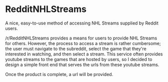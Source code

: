 # RedditNHLStreams
A nice, easy-to-use method of accessing NHL Streams supplied by Reddit users.

/r/RedditNHLStreams provides a means for users to provide NHL Streams for others.
However, the process to access a stream is rather cumbersome; the user must navigate
to the subreddit, select the game that they're interested in watching, and then select 
a stream. This service often provides youtube streams to the games that are hosted by 
users, so I decided to design a simple front end that serves the urls from these 
youtube streams.

Once the product is complete, a url will be provided.
